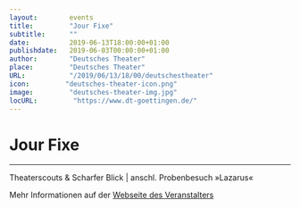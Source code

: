 ```yaml
---
layout:        events
title:         "Jour Fixe"
subtitle:      ""
date:          2019-06-13T18:00:00+01:00
publishdate:   2019-06-03T00:00:00+01:00
author:        "Deutsches Theater"
place:         "Deutsches Theater"
URL:           "/2019/06/13/18/00/deutschestheater"
icon:         "deutsches-theater-icon.png"
image:         "deutsches-theater-img.jpg"
locURL:         "https://www.dt-goettingen.de/"
---
```


Jour Fixe
===========


-----------

 Theaterscouts & Scharfer Blick | anschl. Probenbesuch »Lazarus«

Mehr Informationen auf der [Webseite des Veranstalters](https://www.dt-goettingen.de/stueck/jour-fixe-3/)
